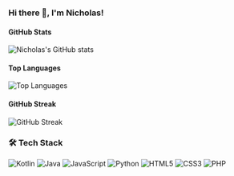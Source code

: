 ### Hi there 👋, I'm Nicholas!

#### GitHub Stats
![Nicholas's GitHub stats](https://github-readme-stats.vercel.app/api?username=NicholasL5&show_icons=true&theme=radical)

#### Top Languages
![Top Languages](https://github-readme-stats.vercel.app/api/top-langs/?username=NicholasL5&layout=compact&theme=radical)

#### GitHub Streak
![GitHub Streak](https://github-readme-streak-stats.herokuapp.com/?user=NicholasL5&theme=radical)

### 🛠 Tech Stack

![Kotlin](https://img.shields.io/badge/Kotlin-0095D5?style=for-the-badge&logo=kotlin&logoColor=white)
![Java](https://img.shields.io/badge/Java-ED8B00?style=for-the-badge&logo=java&logoColor=white)
![JavaScript](https://img.shields.io/badge/JavaScript-F7DF1E?style=for-the-badge&logo=javascript&logoColor=black)
![Python](https://img.shields.io/badge/Python-3776AB?style=for-the-badge&logo=python&logoColor=white)
![HTML5](https://img.shields.io/badge/HTML5-E34F26?style=for-the-badge&logo=html5&logoColor=white)
![CSS3](https://img.shields.io/badge/CSS3-1572B6?style=for-the-badge&logo=css3&logoColor=white)
![PHP](https://img.shields.io/badge/PHP-777BB4?style=for-the-badge&logo=php&logoColor=white)
<!--
**NicholasL5/NicholasL5** is a ✨ _special_ ✨ repository because its `README.md` (this file) appears on your GitHub profile.

Here are some ideas to get you started:

- 🔭 I’m currently working on PT Indowire Prima Industrindo (internship)
- 🌱 I’m currently learning Web programming and NLP
- 👯 I’m looking to collaborate on ...
- 🤔 I’m looking for help with ...
- 💬 Ask me about ...
- 📫 How to reach me: ...
- 😄 Pronouns: ...
- ⚡ Fun fact: ...
-->
